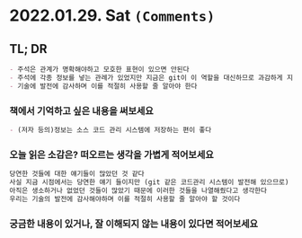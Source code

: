# 2022.01.29. Sat `(Comments)`

## TL; DR

```markdown
- 주석은 관계가 명확해야하고 모호한 표현이 있으면 안된다
- 주석에 각종 정보를 넣는 관례가 있었지만 지금은 git이 이 역할을 대신하므로 과감하게 지우도록 하자
- 기술에 발전에 감사하며 이를 적절히 사용할 줄 알아야 한다
```

### 책에서 기억하고 싶은 내용을 써보세요

```markdown
- (저자 등의)정보는 소스 코드 관리 시스템에 저장하는 편이 좋다
```

### 오늘 읽은 소감은? 떠오르는 생각을 가볍게 적어보세요

```markdown
당연한 것들에 대한 얘기들이 많았던 것 같다
사실 지금 시점에서는 당연한 얘기 들이지만 (git 같은 코드관리 시스템이 발전해 있으므로) 책을 집필했을 당시에는
아직은 생소하거나 없었던 것들이 많았기 때문에 이러한 것들을 나열해줬다고 생각한다
우리는 기술의 발전에 감사해야하며 이를 적절히 사용할 줄 알아야 할 것이다
```

### 궁금한 내용이 있거나, 잘 이해되지 않는 내용이 있다면 적어보세요

```markdown

```
